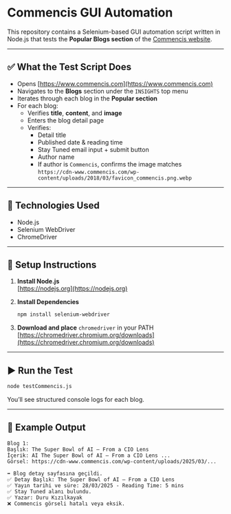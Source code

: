 # Commencis GUI Automation

This repository contains a Selenium-based GUI automation script written in Node.js that tests the **Popular Blogs section** of the [Commencis website](https://www.commencis.com/).

---

## ✅ What the Test Script Does

- Opens [https://www.commencis.com](https://www.commencis.com)
- Navigates to the **Blogs** section under the `INSIGHTS` top menu
- Iterates through each blog in the **Popular section**
- For each blog:
  - Verifies **title**, **content**, and **image**
  - Enters the blog detail page
  - Verifies:
    - Detail title
    - Published date & reading time
    - Stay Tuned email input + submit button
    - Author name
    - If author is `Commencis`, confirms the image matches  
      `https://cdn-www.commencis.com/wp-content/uploads/2018/03/favicon_commencis.png.webp`

---

## 🚀 Technologies Used

- Node.js
- Selenium WebDriver
- ChromeDriver

---

## 🔧 Setup Instructions

1. **Install Node.js**  
   [https://nodejs.org](https://nodejs.org)

2. **Install Dependencies**
   ```bash
   npm install selenium-webdriver
   ```

3. **Download and place** `chromedriver` in your PATH  
   [https://chromedriver.chromium.org/downloads](https://chromedriver.chromium.org/downloads)

---

## ▶️ Run the Test

```bash
node testCommencis.js
```

You’ll see structured console logs for each blog.

---

## 📌 Example Output

```
Blog 1:
Başlık: The Super Bowl of AI — From a CIO Lens
İçerik: AI The Super Bowl of AI — From a CIO Lens ...
Görsel: https://cdn-www.commencis.com/wp-content/uploads/2025/03/...

➡️ Blog detay sayfasına geçildi.
✅ Detay Başlık: The Super Bowl of AI — From a CIO Lens
✅ Yayın tarihi ve süre: 28/03/2025 - Reading Time: 5 mins
✅ Stay Tuned alanı bulundu.
✅ Yazar: Duru Kızılkayak
❌ Commencis görseli hatalı veya eksik.
```


